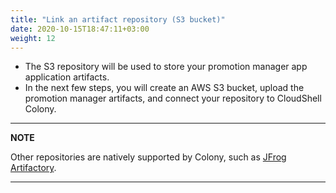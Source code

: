 ```yaml
---
title: "Link an artifact repository (S3 bucket)"
date: 2020-10-15T18:47:11+03:00
weight: 12
---
```


* The S3 repository will be used to store your promotion manager app application artifacts.
* In the next few steps, you will create an AWS S3 bucket, upload the promotion manager artifacts, and connect your repository to CloudShell Colony.

---
**NOTE**

Other repositories are natively supported by Colony, such as [JFrog Artifactory](https://jfrog.com/artifactory/).

---
